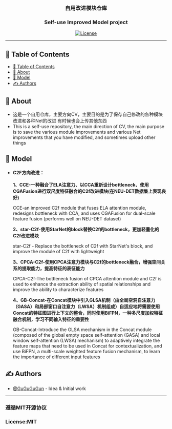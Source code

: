 <h3 align="center">自用改进模块仓库</h3>
<h3 align="center">Self-use Improved Model project</h3>

<div align="center">

[![License](https://img.shields.io/badge/license-MIT-blue.svg)](/LICENSE)

</div>

---


## 📝 Table of Contents

- [📝 Table of Contents](#-table-of-contents)
- [🧐 About ](#-about-)
- [🎈 Model ](#-model-)
- [✍️ Authors ](#️-authors-)

## 🧐 About <a name = "about"></a>

- 这是一个自用仓库，主要方向CV，主要目的是为了保存自己修改的各种模块改进和各种Net的改进
有时候也会上传其他东西
- This is a self-use repository, the main direction of CV, the main purpose is to save the various module improvements and various Net improvements that you have modified, and sometimes upload other things

## 🎈 Model <a name = "model"></a>
- <h4>C2F方向改进：</h4>
  <p><b>1、CCE-一种融合了ELA注意力、以CCA重新设计bottleneck、使用CGAFusion进行双尺度特征融合的C2f改进模块(在NEU-DET数据集上表现良好)</b></p>
  <p >CCE-an improved C2f module that fuses ELA attention module, redesigns bottleneck with CCA, and uses CGAFusion for dual-scale feature fusion (performs well on NEU-DET dataset)</p>
  <p><b>2、star-C2f-使用StarNet的block替换C2f的bottleneck，更加轻量化的C2f改进模块</b></p>
  <p> star-C2f - Replace the bottleneck of C2f with StarNet's block, and improve the module of C2f with lightweight</p>
  <p><b>3、CPCA-C2f-使用CPCA注意力模块与C2f的bottleneck融合，增强空间关系的提取能力，提高特征的表征能力</b></p>
  <p>CPCA-C2f-The bottleneck fusion of CPCA attention module and C2f is used to enhance the extraction ability of spatial relationships and improve the ability to characterize features</p>
  <p><b>4、GB-Concat-在Concat模块中引入GLSA机制（由全局空洞自注意力（GASA）和局部窗口自注意力（LWSA）机制组成）自适应地将需要使用Concat的特征图进行上下文的整合，同时使用BiFPN，一种多尺度加权特征融合机制，学习不同输入特征的重要性</b></p>
  <p>GB-Concat-Introduce the GLSA mechanism in the Concat module (composed of the global empty space self-attention (GASA) and local window self-attention (LWSA) mechanism) to adaptively integrate the feature maps that need to be used in Concat for contextualization, and use BiFPN, a multi-scale weighted feature fusion mechanism, to learn the importance of different input features</p>


## ✍️ Authors <a name = "authors"></a>

- [@GuGuGuGun](https://github.com/GuGuGuGun) - Idea & Initial work
---
<h3>遵循MIT开源协议</h3>
<h3>License:MIT</h3>
